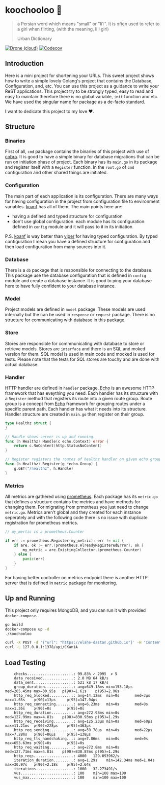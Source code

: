 # koochooloo :baby:
> a Persian word which means "small" or "li'l". It is often used to refer to a girl when flirting, (with the meaning, li'l girl)
>
> Urban Dictionary

[![Drone (cloud)](https://img.shields.io/drone/build/1995parham/koochooloo.svg?style=flat-square&logo=drone)](https://cloud.drone.io/1995parham/koochooloo)
[![Codecov](https://img.shields.io/codecov/c/gh/1995parham/koochooloo?logo=codecov&style=flat-square)](https://codecov.io/gh/1995parham/koochooloo)

## Introduction
Here is a mini project for shortening your URLs.
This sweet project shows how to write a simple lovely Golang's project that contains the Database, Configuration,
and, etc. You can use this project as a guidance to write your ReST applications.
This project try to be strongly typed, easy to read and easy to maintain therefore there is no global variable, `init` function and etc.
We have used the singular name for package as a de-facto standard.

I want to dedicate this project to my love :heart:.

## Structure
### Binaries
First of all, `cmd` package contains the binaries of this project with use of [cobra](https://github.com/spf13/cobra).
It is good to have a simple binary for database migrations that can be run on initiation phase of project.
Each binary has its `main.go` in its package and register itself with a `Register` function.
In the `root.go` of `cmd` configuration and other shared things are initiated.

### Configuration
The main part of each application is its configuration. There are many ways for having configuration in the project from configuration file to environment variables. [koanf](https://github.com/knadh/koanf) has all of them. The main points here are:

- having a defined and typed structure for configuration
- don't use global configuration. each module has its configuration defined in `config` module and it will pass to it in its initiation.

P.S. [koanf](https://github.com/knadh/koanf) is way better than [viper](https://github.com/spf13/viper) for having typed configuration.
By typed configuration I mean you have a defined structure for configuration and then load configuration from many sources into it.

### Database
There is a `db` package that is responsible for connecting to the database. This package use the database configuration that is defined in `config` module and create a database instance. It is good to ping your database here to have fully confident to your database instance.

### Model
Project models are defined in `model` package. These models are used internally but the can be used in `response` or `request` package.
There is no structure for communicating with database in this package.

### Store
Stores are responsible for commnunicating with database to store or retrieve models. Stores are `interface` and there is an SQL and moked version for them.
SQL model is used in main code and mocked is used for tests. Please note that the tests for SQL stores are touchy and are done with actual database.

### Handler
HTTP handler are defined in `handler` package. [Echo](https://github.com/labstack/echo) is an awesome HTTP framework that has eveything you need. Each handler has its structure with a `Register` method that registers its route into a given route group. Route group is a concept from [Echo](https://github.com/labstack/echo) framework for grouping routes under a specific parent path. Each handler has what it needs into its structure. Handler structure are created in `main.go` then register on their group.

```go
type Healthz struct {
}

// Handle shows server is up and running.
func (h Healthz) Handle(c echo.Context) error {
	return c.NoContent(http.StatusNoContent)
}

// Register registers the routes of healthz handler on given echo group.
func (h Healthz) Register(g *echo.Group) {
	g.GET("/healthz", h.Handle)
}
```

### Metrics
All metrics are gathered using [prometheus](https://prometheus.io/). Each package has its `metric.go` that defines a structure contains the metrics and have methods for changing them. For migrating from prmotheus you just need to change `metric.go`. Metrics aren't global and they created for each instance seperately and with the following code there is no issue with duplicate registration for prometheus metrics.


```go
// my_mertic is a prometheus.Counter

if err := prometheus.Register(my_metric); err != nil {
    if are, ok := err.(prometheus.AlreadyRegisteredError); ok {
        my_metric = are.ExistingCollector.(prometheus.Counter)
    } else {
        panic(err)
    }
}
```

For having better controller on metrics endpoint there is another HTTP server that is defined in `metric` package for monitoring.

## Up and Running
This project only requires MongoDB, and you can run it with provided `docker-compose`.

```sh
go build
docker-compose up -d
./koochooloo
```

```sh
curl -X POST -d '{"url": "https://elahe-dastan.github.io"}' -H 'Content-Type: application/json' 127.0.0.1:1378/api/urls
curl -L 127.0.0.1:1378/api/CKaniA
```

## Load Testing

```
    checks.....................: 99.83% ✓ 2995  ✗ 5
    data_received..............: 2.0 MB 64 kB/s
    data_sent..................: 521 kB 17 kB/s
    group_duration.............: avg=649.18ms min=153.18µs med=265.45ms max=30.95s   p(90)=1.61s    p(95)=2.06s
    http_req_blocked...........: avg=14.12ms  min=0s       med=3µs      max=1.65s    p(90)=13µs     p(95)=147.04µs
    http_req_connecting........: avg=6.23ms   min=0s       med=0s       max=1.36s    p(90)=0s       p(95)=0s
    http_req_duration..........: avg=272.98ms min=0s       med=127.99ms max=4.81s    p(90)=830.93ms p(95)=1.29s
    http_req_receiving.........: avg=125.23µs min=0s       med=60µs     max=11.21ms  p(90)=228µs    p(95)=363µs
    http_req_sending...........: avg=50.78µs  min=0s       med=22µs     max=7.28ms   p(90)=86µs     p(95)=138µs
    http_req_tls_handshaking...: avg=7.86ms   min=0s       med=0s       max=653.63ms p(90)=0s       p(95)=0s
    http_req_waiting...........: avg=272.8ms  min=0s       med=127.71ms max=4.81s    p(90)=830.87ms p(95)=1.29s
    http_reqs..................: 4000   129.093962/s
    iteration_duration.........: avg=1.29s    min=142.34ms med=1.04s    max=30.97s   p(90)=2.18s    p(95)=2.64s
    iterations.................: 1000   32.273491/s
    vus........................: 100    min=100 max=100
    vus_max....................: 100    min=100 max=100
```
